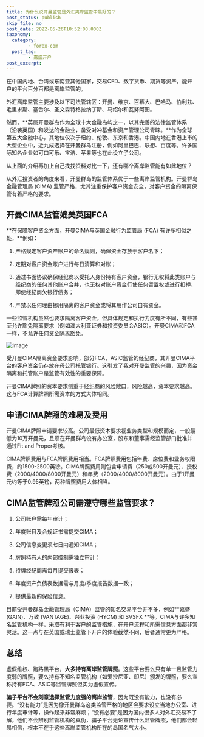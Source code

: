 ```yaml
---
title: 为什么说开曼监管是外汇离岸监管中最好的？
post_status: publish
skip_file: no
post_date: 2022-05-26T10:52:00.000Z
taxonomy:
  category:
        - forex-com
  post_tag:
        - 嘉盛开户
post_excerpt: 
---
```

在中国内地、台湾或东南亚其他国家，交易CFD、数字货币、期货等资产，能开户的平台百分百都是离岸监管的。

外汇离岸监管主要涉及以下司法管辖区：开曼、维京、百慕大、巴哈马、伯利兹、毛里求斯、塞舌尔、圣文森特格拉纳丁斯、马绍尔和瓦努阿图。

然而，**英属开曼群岛作为全球十大金融岛屿之一，以其完善的法律监管体系（沿袭英国）和发达的金融业，备受对冲基金和资产管理公司青睐。**作为全球第五大金融中心，其地位仅次于纽约、伦敦、东京和香港。中国内地在香港上市的大型企业中，近九成选择在开曼群岛注册，例如阿里巴巴、联想、百度等。许多国际知名企业如可口可乐、宝洁、苹果等也在此设立子公司。

从上面的介绍再加上自己找找资料对比一下，还有哪个离岸监管能有如此地位？

从外汇投资者的角度来看，开曼群岛的监管体系优于一些离岸监管机构。开曼群岛金融管理局 (CIMA) 监管严格，尤其注重保护客户资金安全，对客户资金的隔离保管有着严格的要求。

## 开曼CIMA监管媲美英国FCA

**在保障客户资金方面，开曼CIMA与英国金融行为监管局 (FCA) 有许多相似之处，**例如：

1. 严格规定客户资产账户的命名规则，确保资金存放于客户名下；

1. 定期对客户资金账户进行每日清算和对账；

1. 通过书面协议确保经纪商以受托人身份持有客户资金，银行无权将此类账户与经纪商的任何其他账户合并，也无权对账户资金行使任何留置权或进行扣押，即使经纪商欠银行债务；

1. 严禁以任何理由挪用隔离的客户资金或将其用作公司自有资金。

一些监管机构虽然也要求隔离客户资金，但具体规定和执行力度有所不同，有些甚至允许豁免隔离要求（例如澳大利亚证券和投资委员会ASIC）。开曼CIMA和FCA一样，不允许任何资金隔离豁免。

![Image](https://prod-files-secure.s3.us-west-2.amazonaws.com/39ed1227-6d7d-4570-be36-9ccd4a2c4241/bd849744-3fcb-4a37-8312-357962c8f065/image.png?X-Amz-Algorithm=AWS4-HMAC-SHA256&X-Amz-Content-Sha256=UNSIGNED-PAYLOAD&X-Amz-Credential=ASIAZI2LB466ULCTP2JK%2F20250801%2Fus-west-2%2Fs3%2Faws4_request&X-Amz-Date=20250801T101354Z&X-Amz-Expires=3600&X-Amz-Security-Token=IQoJb3JpZ2luX2VjEML%2F%2F%2F%2F%2F%2F%2F%2F%2F%2FwEaCXVzLXdlc3QtMiJGMEQCIHdzxqSQPvDRChxmGwoEHqRHuOKI8jwO90ksIIMLarseAiA5uunFhPACYEuPWyv8ez13Glr3EE06CLW08cOOFuqbkCqIBAjr%2F%2F%2F%2F%2F%2F%2F%2F%2F%2F8BEAAaDDYzNzQyMzE4MzgwNSIMq0R%2BjRIkDxffLjotKtwDGzad4jrwsCIdzAhoAXmrGEbjwmYMkzONGrck8ldLJqVPkfpChs8ihWb13tVmmWZyrU0AQrNr3VDGasCf6aySW0z3duUKF4ccxLLFI6QX3Juvsk%2F3O91JUa9%2FVU%2BmzcwsD3jz8HxERBPfUte9j1yPeeiddT5mEfSIKoyom8FI4DvJaf7WVU6DpqbamF2kSoN%2B3bcLuAFq%2F%2BVYh28nQPhwom5P%2BqVH1475WS0jxz4724UU4YwOktUJvrPnXvvz4fLOBP0HseevuvMZHTcOPRyIaIrM%2BWw%2BE88gQzqTt9xF7Ft2galzdseRJMJP8X8%2FX4UzU5m7u9Xpqk0Lxd%2Fibe84fE%2BqKFYcRNzyGnqfb5JVw7ngpoaFpeWjbKFiocD%2B5H9hC7u0PCr8410W2jNlhmhP4OwTgtTdIY7yJ1Sscwc%2BGUjp%2F%2FfA59QIET3FKOsM7QVM3v7eOMcHHeNgc%2FVN9HZZlQLrV7ttCCYuIOZEBr%2FxN10rOM9YmFz2%2F%2BNzXwSOWpTIhoN%2BcwVwSyAU7WwoeKBidM1ETeXfLBLet2eqMC1JBPp1I5Dvx7A%2BW3kvTHSUR%2Fjkn8p%2FJFgyvkPrDX4Bm%2B0ILuG739HSs1OVwOOpco%2FFhlgb6NhzQJc2kgy6a2MwvZuyxAY6pgHY1Xlg8LDeWXSZVLoIjl2ccZON9BJyL85p5sc2IdXuGgJPF5Bt7MkGjfxs6jGTa7lUAlQIxHecVhdIueZJpRBwHL05AJPCa%2FbofCTueqs%2F5ZjwNA0RcVB1EbMOP3vNlKSqHYuTn3gNILRnZuKFwFOReVPtGzTgS8Od5mYS%2BG%2FpCwHLIrerQmKeYAz1J32gAfVtZ4Ds2FenHMHqCHujhCmUU214Zui%2B&X-Amz-Signature=686395497f95756760852f8b370315f426ab500ca42bb6c6d2f4f6cd6e6687a8&X-Amz-SignedHeaders=host&x-amz-checksum-mode=ENABLED&x-id=GetObject)

受开曼CIMA隔离资金要求影响，部分FCA、ASIC监管的经纪商，其开曼CIMA平台的客户资金仍存放在母公司托管银行。这引发了我对开曼监管的兴趣，因为资金隔离和托管账户是监管有效性的重要保障。

开曼CIMA牌照的资本要求侧重于经纪商的风险敞口，风险越高，资本要求越高。这与FCA计算牌照所需资本的方式大体相同。

## **申请CIMA牌照的难易及费用**

开曼CIMA牌照申请要求较高。公司最低资本要求视业务类型和规模而定，一般最低为10万开曼元，且须在开曼群岛设有办公室，股东和董事需经监管部门批准并通过Fit and Proper考核。

CIMA牌照费用与FCA牌照费用相当。FCA牌照费用包括年费、席位费和业务权限费，约1500-2500英镑。CIMA牌照费用则包含申请费（250或500开曼元）、授权费（2000/4000/8000开曼元）和年费（2000/4000/8000开曼元）。由于1开曼元约等于0.95英镑，两种牌照费用大体相当。

## CIMA监管牌照公司需遵守哪些监管要求？

1. 公司账户需每年审计；

1. 年度账目及合规证书需提交CIMA；

1. 公司信息变更须七日内通知CIMA；

1. 牌照持有人的内部控制需独立审计；

1. 持牌经纪商需每月提交报表；

1. 年度资产负债表数据需与月度/季度报告数据一致；

1. 提供最新的保险信息。

目前受开曼群岛金融管理局（CIMA）监管的知名交易平台并不多，例如**嘉盛 (GAIN)、万致 (VANTAGE)、兴业投资 (HYCM) 和 SVSFX **等。CIMA与许多知名监管机构一样，采取有利于客户的监管措施，在开户流程和所需信息方面都非常灵活。这一点与在英国或瑞士监管下开户的体验截然不同，后者通常更为严格。

## 总结

虚假维权、跑路黑平台，**大多持有离岸监管牌照**。这些平台要么只有单一且监管力度弱的牌照，要么持有不知名监管机构（如爱沙尼亚、印尼）颁发的牌照，要么宣称持有FCA、ASIC等监管牌照但实为虚假宣传。

**骗子平台不会刻意选择监管力度强的离岸监管**，因为既没有能力，也没有必要。“没有能力”是因为像开曼群岛这类监管严格的地区会要求设立当地办公室、进行年度审计等，操作起来非常麻烦；“没有必要”是因为国内很多人对外汇交易不了解，他们不会辨别监管机构的真伪，骗子平台无论宣传什么监管牌照，他们都会轻易相信，根本不在乎这些离岸监管机构所在的岛国名气大小。